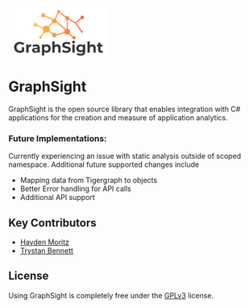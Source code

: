 ![GraphSight Logo](./GraphSight.Core/public/graph-sight-slim-logo.png)

# GraphSight

GraphSight is the open source library that enables integration with C# applications for the creation and measure of application analytics.

### Future Implementations: 
Currently experiencing an issue with static analysis outside of scoped namespace. Additional future supported changes include
  - Mapping data from Tigergraph to objects
  - Better Error handling for API calls 
  - Additional API support 

## Key Contributors

- [Hayden Moritz](https://github.com/MoritzHayden)
- [Trystan Bennett](https://github.com/tbenne10)

## License

Using GraphSight is completely free under the [GPLv3](https://www.gnu.org/licenses/quick-guide-gplv3.html) license.
